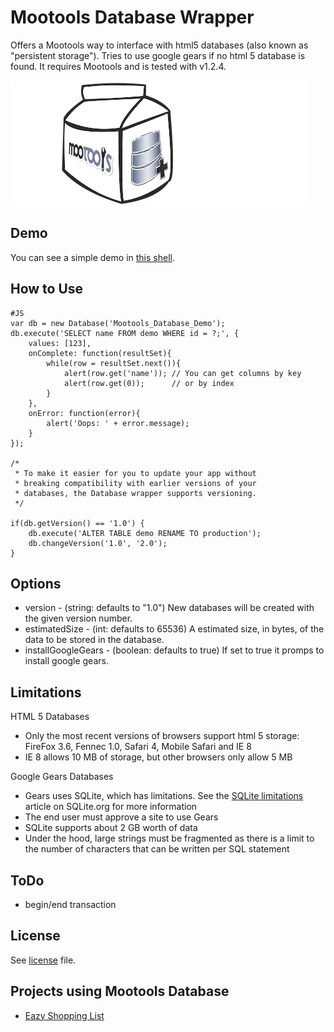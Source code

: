 Mootools Database Wrapper
===

Offers a Mootools way to interface with html5 databases (also known as "persistent storage").
Tries to use google gears if no html 5 database is found.
It requires Mootools and is tested with v1.2.4.

![Screenshot](http://github.com/SunboX/mootools-database/raw/master/mootools-database.png)


Demo
---

You can see a simple demo in [this shell](http://mooshell.net/Buc7e/).


How to Use
---

	#JS
	var db = new Database('Mootools_Database_Demo');
	db.execute('SELECT name FROM demo WHERE id = ?;', {
	    values: [123],
	    onComplete: function(resultSet){
			while(row = resultSet.next()){
				alert(row.get('name')); // You can get columns by key
				alert(row.get(0));      // or by index
			}
		},
		onError: function(error){
			alert('Oops: ' + error.message);
		}
	});

	/*
	 * To make it easier for you to update your app without
	 * breaking compatibility with earlier versions of your
	 * databases, the Database wrapper supports versioning.
	 */
	 
	if(db.getVersion() == '1.0') {
	    db.execute('ALTER TABLE demo RENAME TO production');
	    db.changeVersion('1.0', '2.0');
	}


Options
---

* version            - (string: defaults to "1.0") New databases will be created with the given version number.
* estimatedSize      - (int: defaults to 65536) A estimated size, in bytes, of the data to be stored in the database.
* installGoogleGears - (boolean: defaults to true) If set to true it promps to install google gears.


Limitations
---

HTML 5 Databases

* Only the most recent versions of browsers support html 5 storage: FireFox 3.6, Fennec 1.0, Safari 4, Mobile Safari and IE 8
* IE 8 allows 10 MB of storage, but other browsers only allow 5 MB

Google Gears Databases

* Gears uses SQLite, which has limitations. See the [SQLite limitations](http://www.sqlite.org/limits.html) article on SQLite.org for more information
* The end user must approve a site to use Gears
* SQLite supports about 2 GB worth of data
* Under the hood, large strings must be fragmented as there is a limit to the number of characters that can be written per SQL statement


ToDo
---

* begin/end transaction


License
---

See [license](http://github.com/SunboX/mootools-database/blob/master/license) file.


Projects using Mootools Database
---

* [Eazy Shopping List](http://github.com/SunboX/EazyShoppingList)